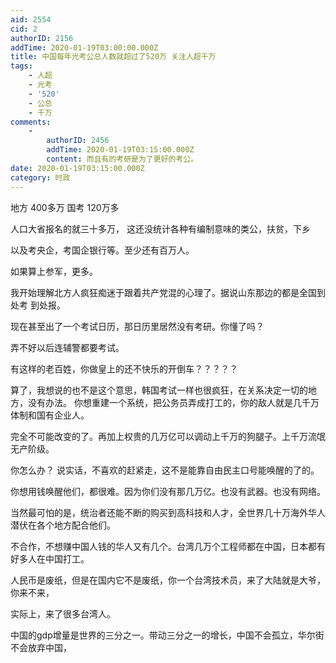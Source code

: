 ```yaml
---
aid: 2554
cid: 2
authorID: 2156
addTime: 2020-01-19T03:00:00.000Z
title: 中国每年光考公总人数就超过了520万 关注人超千万
tags:
    - 人超
    - 光考
    - '520'
    - 公总
    - 千万
comments:
    -
        authorID: 2456
        addTime: 2020-01-19T03:15:00.000Z
        content: 而且有的考研是为了更好的考公。
date: 2020-01-19T03:15:00.000Z
category: 时政
---
```


地方 400多万 国考 120万多

人口大省报名的就三十多万， 这还没统计各种有编制意味的类公，扶贫，下乡

以及考央企，考国企银行等。至少还有百万人。

如果算上参军，更多。

我开始理解北方人疯狂痴迷于跟着共产党混的心理了。据说山东那边的都是全国到处考 到处报。

现在甚至出了一个考试日历，那日历里居然没有考研。你懂了吗？

弄不好以后连辅警都要考试。

有这样的老百姓，你做皇上的还不快乐的开倒车？？？？？

算了，我想说的也不是这个意思，韩国考试一样也很疯狂，在关系决定一切的地方，没有办法。 你想重建一个系统，把公务员弄成打工的，你的敌人就是几千万体制和国有企业人。

完全不可能改变的了。再加上权贵的几万亿可以调动上千万的狗腿子。上千万流氓无产阶级。

你怎么办？ 说实话，不喜欢的赶紧走，这不是能靠自由民主口号能唤醒的了的。

你想用钱唤醒他们，都很难。因为你们没有那几万亿。也没有武器。也没有网络。

当然最可怕的是，统治者还能不断的购买到高科技和人才，全世界几十万海外华人潜伏在各个地方配合他们。

不合作，不想赚中国人钱的华人又有几个。台湾几万个工程师都在中国，日本都有好多人在中国打工。

人民币是废纸，但是在国内它不是废纸，你一个台湾技术员，来了大陆就是大爷，你来不来，

实际上，来了很多台湾人。

中国的gdp增量是世界的三分之一。带动三分之一的增长，中国不会孤立，华尔街不会放弃中国，
